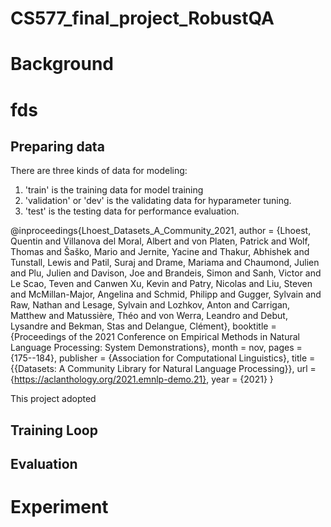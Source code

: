 # CS577_final_project_RobustQA

# Background

# fds

## Preparing data

There are three kinds of data for modeling:
1. 'train' is the training data for model training
2. 'validation' or 'dev' is the validating data for hyparameter tuning.
3. 'test' is the testing data for performance evaluation.

@inproceedings{Lhoest_Datasets_A_Community_2021,
author = {Lhoest, Quentin and Villanova del Moral, Albert and von Platen, Patrick and Wolf, Thomas and Šaško, Mario and Jernite, Yacine and Thakur, Abhishek and Tunstall, Lewis and Patil, Suraj and Drame, Mariama and Chaumond, Julien and Plu, Julien and Davison, Joe and Brandeis, Simon and Sanh, Victor and Le Scao, Teven and Canwen Xu, Kevin and Patry, Nicolas and Liu, Steven and McMillan-Major, Angelina and Schmid, Philipp and Gugger, Sylvain and Raw, Nathan and Lesage, Sylvain and Lozhkov, Anton and Carrigan, Matthew and Matussière, Théo and von Werra, Leandro and Debut, Lysandre and Bekman, Stas and Delangue, Clément},
booktitle = {Proceedings of the 2021 Conference on Empirical Methods in Natural Language Processing: System Demonstrations},
month = nov,
pages = {175--184},
publisher = {Association for Computational Linguistics},
title = {{Datasets: A Community Library for Natural Language Processing}},
url = {https://aclanthology.org/2021.emnlp-demo.21},
year = {2021}
}

This project adopted 

## Training Loop

## Evaluation

# Experiment
